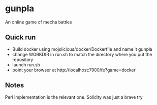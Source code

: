 # gunpla
An online game of mecha battles

## Quick run

 * Build docker using mojolicious/docker/Dockerfile and name it gunpla
 * change WORKDIR in run.sh to match the directory where you put the repository
 * launch run.sh
 * point your browser at http://localhost:7900/fe?game=docker
 
## Notes

Perl implementation is the relevant one. Solidity was just a brave try
